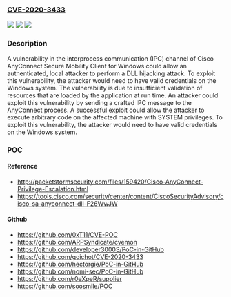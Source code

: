 ### [CVE-2020-3433](https://cve.mitre.org/cgi-bin/cvename.cgi?name=CVE-2020-3433)
![](https://img.shields.io/static/v1?label=Product&message=Cisco%20AnyConnect%20Secure%20Mobility%20Client%20&color=blue)
![](https://img.shields.io/static/v1?label=Version&message=n%2Fa&color=blue)
![](https://img.shields.io/static/v1?label=Vulnerability&message=CWE-427&color=brighgreen)

### Description

A vulnerability in the interprocess communication (IPC) channel of Cisco AnyConnect Secure Mobility Client for Windows could allow an authenticated, local attacker to perform a DLL hijacking attack. To exploit this vulnerability, the attacker would need to have valid credentials on the Windows system. The vulnerability is due to insufficient validation of resources that are loaded by the application at run time. An attacker could exploit this vulnerability by sending a crafted IPC message to the AnyConnect process. A successful exploit could allow the attacker to execute arbitrary code on the affected machine with SYSTEM privileges. To exploit this vulnerability, the attacker would need to have valid credentials on the Windows system.

### POC

#### Reference
- http://packetstormsecurity.com/files/159420/Cisco-AnyConnect-Privilege-Escalation.html
- https://tools.cisco.com/security/center/content/CiscoSecurityAdvisory/cisco-sa-anyconnect-dll-F26WwJW

#### Github
- https://github.com/0xT11/CVE-POC
- https://github.com/ARPSyndicate/cvemon
- https://github.com/developer3000S/PoC-in-GitHub
- https://github.com/goichot/CVE-2020-3433
- https://github.com/hectorgie/PoC-in-GitHub
- https://github.com/nomi-sec/PoC-in-GitHub
- https://github.com/r0eXpeR/supplier
- https://github.com/soosmile/POC

